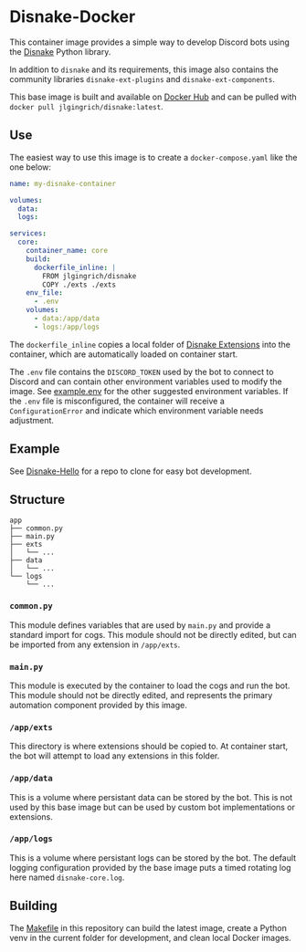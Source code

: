 # Disnake-Docker

This container image provides a simple way to develop Discord bots using the [Disnake](https://docs.disnake.dev/en/stable/index.html) Python library.

In addition to `disnake` and its requirements, this image also contains the community libraries `disnake-ext-plugins` and `disnake-ext-components`.

This base image is built and available on [Docker Hub](https://hub.docker.com/r/jlgingrich/disnake) and can be pulled with `docker pull jlgingrich/disnake:latest`.

## Use

The easiest way to use this image is to create a `docker-compose.yaml` like the one below:

```yaml
name: my-disnake-container

volumes:
  data:
  logs:

services:
  core:
    container_name: core
    build:
      dockerfile_inline: |
        FROM jlgingrich/disnake
        COPY ./exts ./exts
    env_file:
      - .env
    volumes:
      - data:/app/data
      - logs:/app/logs
```

The `dockerfile_inline` copies a local folder of [Disnake Extensions](https://docs.disnake.dev/en/stable/ext/commands/extensions.html) into the container, which are automatically loaded on container start.

The `.env` file contains the `DISCORD_TOKEN` used by the bot to connect to Discord and can contain other environment variables used to modify the image. See [example.env](./example.env) for the other suggested environment variables. If the `.env` file is misconfigured, the container will receive a `ConfigurationError` and indicate which environment variable needs adjustment.

## Example

See [Disnake-Hello](https://github.com/jlgingrich/Disnake-Hello) for a repo to clone for easy bot development.


## Structure
```
app
├── common.py
├── main.py
├── exts
│   └── ...
├── data
│   └── ...
└── logs
    └── ...
```

### `common.py`
This module defines variables that are used by `main.py` and provide a standard import for cogs. This module should not be directly edited, but can be imported from any extension in `/app/exts`. 

### `main.py`
This module is executed by the container to load the cogs and run the bot. This module should not be directly edited, and represents the primary automation component provided by this image.

### `/app/exts`
This directory is where extensions should be copied to. At container start, the bot will attempt to load any extensions in this folder.

### `/app/data`
This is a volume where persistant data can be stored by the bot. This is not used by this base image but can be used by custom bot implementations or extensions.

### `/app/logs`
This is a volume where persistant logs can be stored by the bot. The default logging configuration provided by the base image puts a timed rotating log here named `disnake-core.log`.

## Building

The [Makefile](./Makefile) in this repository can build the latest image, create a Python venv in the current folder for development, and clean local Docker images.
